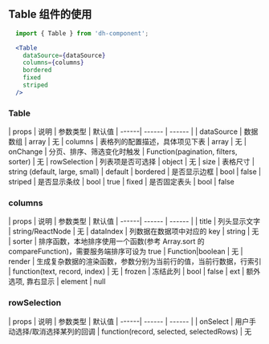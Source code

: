 ## Table 组件的使用

```jsx
  import { Table } from 'dh-component';

  <Table 
    dataSource={dataSource}
    columns={columns}
    bordered
    fixed
    striped
  />
```

### Table

| props | 说明 | 参数类型 | 默认值
| ------| ------ | ------ |
| dataSource | 数据数组 | array | 无
| columns | 表格列的配置描述，具体项见下表 | array | 无
| onChange | 分页、排序、筛选变化时触发 | Function(pagination, filters, sorter) | 无
| rowSelection | 列表项是否可选择 | object | 无
| size | 表格尺寸 | string (default, large, small) | default
| bordered | 是否显示边框 | bool | false
| striped | 是否显示条纹 | bool | true
| fixed | 是否固定表头 | bool | false


### columns

| props | 说明 | 参数类型 | 默认值
| ------| ------ | ------ |
| title | 列头显示文字 | string/ReactNode | 无
| dataIndex | 列数据在数据项中对应的 key | string | 无
| sorter | 排序函数，本地排序使用一个函数(参考 Array.sort 的 compareFunction)，需要服务端排序可设为 true | Function\|boolean | 无
| render | 生成复杂数据的渲染函数，参数分别为当前行的值，当前行数据，行索引 | function(text, record, index) | 无
| frozen | 冻结此列 | bool | false
| ext | 额外选项, 靠右显示 | element | null


### rowSelection

| props | 说明 | 参数类型 | 默认值
| ------| ------ | ------ |
| onSelect | 用户手动选择/取消选择某列的回调 | function(record, selected, selectedRows) | 无
